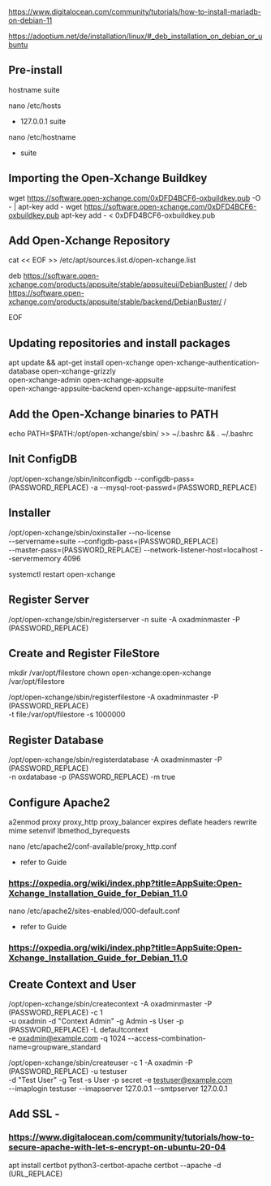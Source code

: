https://www.digitalocean.com/community/tutorials/how-to-install-mariadb-on-debian-11

https://adoptium.net/de/installation/linux/#_deb_installation_on_debian_or_ubuntu


## Pre-install
hostname suite

nano /etc/hosts
+   127.0.0.1     suite

nano /etc/hostname
+   suite



## Importing the Open-Xchange Buildkey

wget https://software.open-xchange.com/0xDFD4BCF6-oxbuildkey.pub -O - | apt-key add -
wget https://software.open-xchange.com/0xDFD4BCF6-oxbuildkey.pub
apt-key add - < 0xDFD4BCF6-oxbuildkey.pub



## Add Open-Xchange Repository

cat << EOF >> /etc/apt/sources.list.d/open-xchange.list

deb https://software.open-xchange.com/products/appsuite/stable/appsuiteui/DebianBuster/ /
deb https://software.open-xchange.com/products/appsuite/stable/backend/DebianBuster/ / 

EOF



## Updating repositories and install packages

apt update && apt-get install open-xchange open-xchange-authentication-database open-xchange-grizzly \
  open-xchange-admin open-xchange-appsuite \
  open-xchange-appsuite-backend open-xchange-appsuite-manifest



## Add the Open-Xchange binaries to PATH

echo PATH=$PATH:/opt/open-xchange/sbin/ >> ~/.bashrc && . ~/.bashrc



## Init ConfigDB

/opt/open-xchange/sbin/initconfigdb --configdb-pass=(PASSWORD_REPLACE) -a --mysql-root-passwd=(PASSWORD_REPLACE)



## Installer

/opt/open-xchange/sbin/oxinstaller --no-license \
--servername=suite --configdb-pass=(PASSWORD_REPLACE) \
--master-pass=(PASSWORD_REPLACE) --network-listener-host=localhost --servermemory 4096

systemctl restart open-xchange



## Register Server

/opt/open-xchange/sbin/registerserver -n suite -A oxadminmaster -P (PASSWORD_REPLACE)



## Create and Register FileStore

mkdir /var/opt/filestore
chown open-xchange:open-xchange /var/opt/filestore

/opt/open-xchange/sbin/registerfilestore -A oxadminmaster -P (PASSWORD_REPLACE) \
-t file:/var/opt/filestore -s 1000000



## Register Database

/opt/open-xchange/sbin/registerdatabase -A oxadminmaster -P (PASSWORD_REPLACE) \
-n oxdatabase -p (PASSWORD_REPLACE) -m true



## Configure Apache2 

a2enmod proxy proxy_http proxy_balancer expires deflate headers rewrite mime setenvif lbmethod_byrequests

nano /etc/apache2/conf-available/proxy_http.conf
- refer to Guide 
### https://oxpedia.org/wiki/index.php?title=AppSuite:Open-Xchange_Installation_Guide_for_Debian_11.0

nano /etc/apache2/sites-enabled/000-default.conf
- refer to Guide 
### https://oxpedia.org/wiki/index.php?title=AppSuite:Open-Xchange_Installation_Guide_for_Debian_11.0



## Create Context and User

/opt/open-xchange/sbin/createcontext -A oxadminmaster -P (PASSWORD_REPLACE) -c 1 \
-u oxadmin -d "Context Admin" -g Admin -s User -p (PASSWORD_REPLACE) -L defaultcontext \
-e oxadmin@example.com -q 1024 --access-combination-name=groupware_standard


/opt/open-xchange/sbin/createuser -c 1 -A oxadmin -P (PASSWORD_REPLACE) -u testuser \
-d "Test User" -g Test -s User -p secret -e testuser@example.com \
--imaplogin testuser --imapserver 127.0.0.1 --smtpserver 127.0.0.1



## Add SSL - 
### https://www.digitalocean.com/community/tutorials/how-to-secure-apache-with-let-s-encrypt-on-ubuntu-20-04

apt install certbot python3-certbot-apache
certbot --apache -d (URL_REPLACE)

